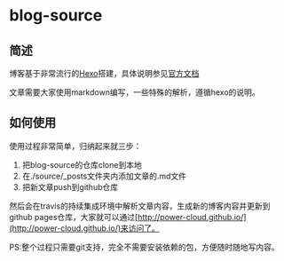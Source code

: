 # blog-source

## 简述
博客基于非常流行的[Hexo](https://hexo.io/zh-cn/)搭建，具体说明参见[官方文档](https://hexo.io/zh-cn/docs/)

文章需要大家使用markdown编写，一些特殊的解析，遵循hexo的说明。

## 如何使用
使用过程非常简单，归纳起来就三步：
1. 把blog-source的仓库clone到本地
2. 在./source/_posts文件夹内添加文章的.md文件
3. 把新文章push到github仓库

然后会在travis的持续集成环境中解析文章内容，生成新的博客内容并更新到github pages仓库，大家就可以通过[http://power-cloud.github.io/](http://power-cloud.github.io/)来访问了。

PS:整个过程只需要git支持，完全不需要安装依赖的包，方便随时随地写内容。
